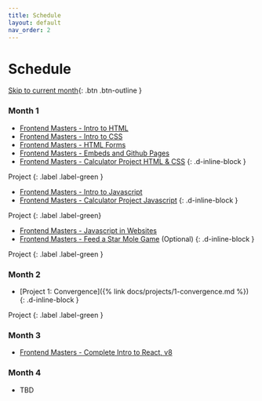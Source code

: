 ```yaml
---
title: Schedule
layout: default
nav_order: 2
---
```


# Schedule

[Skip to current month](#month-2){: .btn .btn-outline }

### Month 1

* [Frontend Masters - Intro to HTML](https://frontendmasters.com/bootcamp/introduction-html/)
* [Frontend Masters - Intro to CSS](https://frontendmasters.com/bootcamp/introduction-css/)
* [Frontend Masters - HTML Forms](https://frontendmasters.com/bootcamp/html-forms/)
* [Frontend Masters - Embeds and Github Pages](https://frontendmasters.com/bootcamp/embeds-github-pages/)
* [Frontend Masters - Calculator Project HTML & CSS](https://frontendmasters.com/bootcamp/calculator-html-css/)
{: .d-inline-block }

Project
{: .label .label-green }

* [Frontend Masters - Intro to Javascript](https://frontendmasters.com/bootcamp/introduction-javascript/)
* [Frontend Masters - Calculator Project Javascript](https://frontendmasters.com/bootcamp/calculator-javascript/)
{: .d-inline-block }

Project
{: .label .label-green}

* [Frontend Masters - Javascript in Websites](https://frontendmasters.com/bootcamp/javascript-in-websites/)
* [Frontend Masters - Feed a Star Mole Game](https://frontendmasters.com/bootcamp/web-game-project/) (Optional)
{: .d-inline-block }

Project
{: .label .label-green }

### Month 2

* [Project 1: Convergence]({% link docs/projects/1-convergence.md %})
{: .d-inline-block }

Project
{: .label .label-green }

### Month 3

* [Frontend Masters - Complete Intro to React, v8](https://frontendmasters.com/courses/complete-react-v8/)

### Month 4

* TBD
